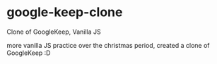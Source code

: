# google-keep-clone
Clone of GoogleKeep, Vanilla JS 


more vanilla JS practice over the christmas period, created a clone of GoogleKeep :D 

